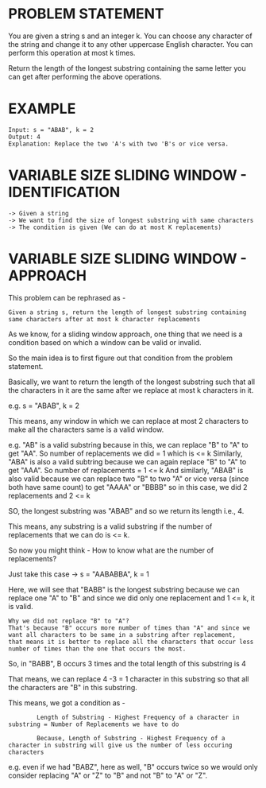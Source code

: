 # PROBLEM STATEMENT

You are given a string s and an integer k. You can choose any character of the string and change it to any other uppercase English character. You can perform this operation at most k times.

Return the length of the longest substring containing the same letter you can get after performing the above operations.

# EXAMPLE

    Input: s = "ABAB", k = 2
    Output: 4
    Explanation: Replace the two 'A's with two 'B's or vice versa.

# VARIABLE SIZE SLIDING WINDOW - IDENTIFICATION

    -> Given a string
    -> We want to find the size of longest substring with same characters
    -> The condition is given (We can do at most K replacements)


# VARIABLE SIZE SLIDING WINDOW - APPROACH

This problem can be rephrased as - 

	Given a string s, return the length of longest substring containing same characters after at most k character replacements 


As we know, for a sliding window approach, one thing that we need is a condition based on which a window can be valid or invalid.

So the main idea is to first figure out that condition from the problem statement.

Basically, we want to return the length of the longest substring such that all the characters in it are the same after we replace at most k characters in it. 

e.g.  s = "ABAB", k = 2

This means, any window in which we can replace at most 2 characters to make all the characters same is a valid window. 

e.g. "AB" is a valid substring because in this, we can replace "B" to "A" to get "AA". So number of replacements we did = 1 which is <= k
Similarly, "ABA" is also a valid subtring because we can again replace "B" to "A" to get "AAA". So number of replacements = 1 <= k
And similarly, "ABAB" is also valid because we can replace two "B" to two "A" or vice versa (since both have same count) to get "AAAA" or "BBBB" so in this case, we did 2 replacements and 2 <= k

SO, the longest substring was "ABAB" and so we return its length i.e., 4.

This means, any substring is a valid substring if the number of replacements that we can do is <= k.

So now you might think - How to know what are the number of replacements?

Just take this case ->  s = "AABABBA", k = 1

Here, we will see that "BABB" is the longest  substring because we can replace one "A" to "B" and since we did only one replacement and 1 <= k, it is valid.

	Why we did not replace "B" to "A"? 
	That's because "B" occurs more number of times than "A" and since we want all characters to be same in a substring after replacement, 
	that means it is better to replace all the characters that occur less number of times than the one that occurs the most.

So, in "BABB", B occurs 3 times and the total length of this substring is 4

That means, we can replace 4 -3 = 1 character in this substring so that all the characters are "B" in this substring.

This means, we got a condition as - 

		
			Length of Substring - Highest Frequency of a character in substring = Number of Replacements we have to do
			
			Because, Length of Substring - Highest Frequency of a character in substring will give us the number of less occuring characters
			
e.g. even if we had "BABZ", here as well, "B" occurs twice so we would only consider replacing "A" or "Z" to "B" and not "B" to "A" or "Z".